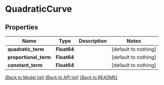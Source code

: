 # QuadraticCurve


## Properties
Name | Type | Description | Notes
------------ | ------------- | ------------- | -------------
**quadratic_term** | **Float64** |  | [default to nothing]
**proportional_term** | **Float64** |  | [default to nothing]
**constant_term** | **Float64** |  | [default to nothing]


[[Back to Model list]](../README.md#models) [[Back to API list]](../README.md#api-endpoints) [[Back to README]](../README.md)


